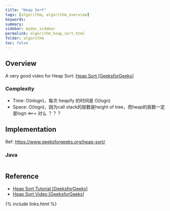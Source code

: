 ```yaml
---
title: "Heap Sort"
tags: [algorithm, algorithm_overview]
keywords:
summary:
sidebar: mydoc_sidebar
permalink: algorithm_heap_sort.html
folder: algorithm
toc: false
---
```


## Overview
A very good video for Heap Sort: [Heap Sort [GeeksforGeeks]](https://www.youtube.com/watch?v=MtQL_ll5KhQ)

### Complexity
* Time: O(nlogn)，每次 heapify 的时间是 O(logn)
* Space: O(logn)，因为call stack的层数是height of tree，而heap的层数一定是logn <=== 对么 ？？？

## Implementation
Ref: https://www.geeksforgeeks.org/heap-sort/

### Java
```java

```

## Reference
* [Heap Sort Tutorial [GeeksforGeeks]](https://www.geeksforgeeks.org/heap-sort/)
* [Heap Sort Video [GeeksforGeeks]](https://www.youtube.com/watch?v=MtQL_ll5KhQ)

{% include links.html %}
